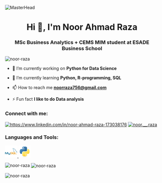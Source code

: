 ![MasterHead](https://media.licdn.com/dms/image/v2/C4D16AQFz6DpNALWFFQ/profile-displaybackgroundimage-shrink_200_800/profile-displaybackgroundimage-shrink_200_800/0/1614689826083?e=2147483647&v=beta&t=4mvZLQAnvWWuOlQ9XibuqOg3EizMjVrKaWH1xuM2D5M) 

<h1 align="center">Hi 👋, I'm Noor Ahmad Raza</h1> 
<h3 align="center">MSc Business Analytics + CEMS MIM student at ESADE Business School</h3> 

 
<p align="left"> <img src="https://komarev.com/ghpvc/?username=noor-raza&label=Profile%20views&color=0e75b6&style=flat" alt="noor-raza" /> </p> 
 
- 🔭 I’m currently working on **Python for Data Science** 
 
- 🌱 I’m currently learning **Python, R-programming, SQL** 
 
- 📫 How to reach me **noorraza756@gmail.com** 
 
- ⚡ Fun fact **I like to do Data analysis** 
 
<h3 align="left">Connect with me:</h3> 
<p align="left"> 
<a href="https://linkedin.com/in/https://www.linkedin.com/in/noor-ahmad-raza-173038176" target="blank"><img align="center" src="https://raw.githubusercontent.com/rahuldkjain/github-profile-readme-generator/master/src/images/icons/Social/linked-in-alt.svg" alt="https://www.linkedin.com/in/noor-ahmad-raza-173038176" height="30" width="40" /></a> 
<a href="https://instagram.com/noor.__.raza" target="blank"><img align="center" src="https://raw.githubusercontent.com/rahuldkjain/github-profile-readme-generator/master/src/images/icons/Social/instagram.svg" alt="noor.__.raza" height="30" width="40" /></a> 
</p> 
 
<h3 align="left">Languages and Tools:</h3> 
<p align="left"> <a href="https://www.mysql.com/" target="_blank" rel="noreferrer"> <img src="https://raw.githubusercontent.com/devicons/devicon/master/icons/mysql/mysql-original-wordmark.svg" alt="mysql" width="40" height="40"/> </a> <a href="https://www.python.org" target="_blank" rel="noreferrer"> <img src="https://raw.githubusercontent.com/devicons/devicon/master/icons/python/python-original.svg" alt="python" width="40" height="40"/> </a> </p> 
 
<p><img align="left" src="https://github-readme-stats.vercel.app/api/top-langs?username=noor-raza&show_icons=true&locale=en&layout=compact" alt="noor-raza" /></p> 
 
<p>&nbsp;<img align="center" src="https://github-readme-stats.vercel.app/api?username=noor-raza&show_icons=true&locale=en" alt="noor-raza" /></p> 
 
<p><img align="center" src="https://github-readme-streak-stats.herokuapp.com/?user=noor-raza&" alt="noor-raza" /></p> 

